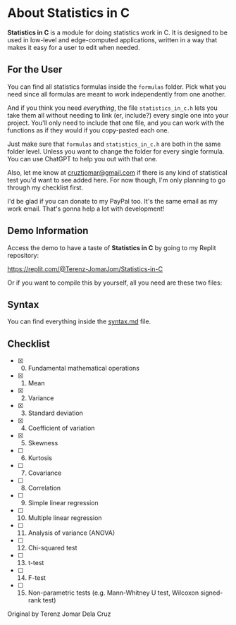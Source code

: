 # About Statistics in C

**Statistics in C** is a module for doing statistics work in C. It is designed to be used in low-level and edge-computed applications, written in a way that makes it easy for a user to edit when needed.

## For the User
You can find all statistics formulas inside the `formulas` folder. Pick what you need since all formulas are meant to work independently from one another.

And if you think you need _everything_, the file `statistics_in_c.h` lets you take them all without needing to link (er, include?) every single one into your project. You'll only need to include that one file, and you can work with the functions as if they would if you copy-pasted each one.

Just make sure that `formulas` and `statistics_in_c.h` are both in the same folder level. Unless you want to change the folder for every single formula. You can use ChatGPT to help you out with that one.


Also, let me know at cruztjomar@gmail.com if there is any kind of statistical test you'd want to see added here. For now though, I'm only planning to go through my checklist first.

I'd be glad if you can donate to my PayPal too. It's the same email as my work email. That's gonna help a lot with development!

## Demo Information
Access the demo to have a taste of **Statistics in C** by going to my Replit repository:

https://replit.com/@Terenz-JomarJom/Statistics-in-C

Or if you want to compile this by yourself, all you need are these two files:

## Syntax
You can find everything inside the [syntax.md](syntax.md) file.

## Checklist
- [x] 0. Fundamental mathematical operations
- [x] 1. Mean
- [x] 2. Variance
- [x] 3. Standard deviation
- [x] 4. Coefficient of variation
- [x] 5. Skewness
- [ ] 6. Kurtosis
- [ ] 7. Covariance
- [ ] 8. Correlation
- [ ] 9. Simple linear regression
- [ ] 10. Multiple linear regression
- [ ] 11. Analysis of variance (ANOVA)
- [ ] 12. Chi-squared test
- [ ] 13. t-test
- [ ] 14. F-test
- [ ] 15. Non-parametric tests (e.g. Mann-Whitney U test, Wilcoxon signed-rank test)

Original by Terenz Jomar Dela Cruz